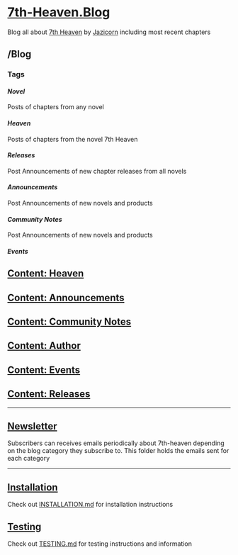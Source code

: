 # [7th-Heaven.Blog](https://7th-heaven.jazicorn.com/)

Blog all about [7th Heaven](https://7th-heaven.jazicorn.com/) by [Jazicorn](https://github.com/jazicorn) including most recent chapters

## /Blog

### Tags

#### *Novel*

Posts of chapters from any novel

#### *Heaven*

Posts of chapters from the novel 7th Heaven

#### *Releases*

Post Announcements of new chapter releases from all novels

#### *Announcements*

Post Announcements of new novels and products

#### *Community Notes*

Post Announcements of new novels and products

#### *Events*

## [Content: Heaven](./src/content/heaven)

## [Content: Announcements](./src/content/announcements)

## [Content: Community Notes](./src/content/community_notes)

## [Content: Author](./src/content/author)

## [Content: Events](./src/content/events)

## [Content: Releases](./src/content/releases)

---

## [Newsletter](./src/pages/newsletter.astro)

Subscribers can receives emails periodically about 7th-heaven depending on the blog category they subscribe to. This folder holds the emails sent for each category

---

## [Installation](./md/INSTALLATION.md)

Check out [INSTALLATION.md](./md/INSTALLATION.md) for installation instructions

## [Testing](./md/TESTING.md)

Check out [TESTING.md](./md/TESTING.md) for testing instructions and information
